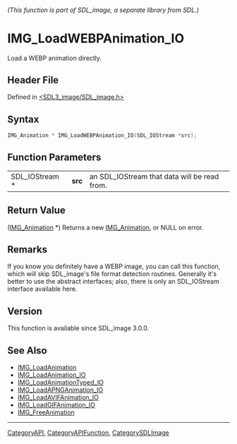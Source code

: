 ###### (This function is part of SDL_image, a separate library from SDL.)
# IMG_LoadWEBPAnimation_IO

Load a WEBP animation directly.

## Header File

Defined in [<SDL3_image/SDL_image.h>](https://github.com/libsdl-org/SDL_image/blob/main/include/SDL3_image/SDL_image.h)

## Syntax

```c
IMG_Animation * IMG_LoadWEBPAnimation_IO(SDL_IOStream *src);
```

## Function Parameters

|                |         |                                              |
| -------------- | ------- | -------------------------------------------- |
| SDL_IOStream * | **src** | an SDL_IOStream that data will be read from. |

## Return Value

([IMG_Animation](IMG_Animation) *) Returns a new
[IMG_Animation](IMG_Animation), or NULL on error.

## Remarks

If you know you definitely have a WEBP image, you can call this function,
which will skip SDL_image's file format detection routines. Generally it's
better to use the abstract interfaces; also, there is only an SDL_IOStream
interface available here.

## Version

This function is available since SDL_image 3.0.0.

## See Also

- [IMG_LoadAnimation](IMG_LoadAnimation)
- [IMG_LoadAnimation_IO](IMG_LoadAnimation_IO)
- [IMG_LoadAnimationTyped_IO](IMG_LoadAnimationTyped_IO)
- [IMG_LoadAPNGAnimation_IO](IMG_LoadAPNGAnimation_IO)
- [IMG_LoadAVIFAnimation_IO](IMG_LoadAVIFAnimation_IO)
- [IMG_LoadGIFAnimation_IO](IMG_LoadGIFAnimation_IO)
- [IMG_FreeAnimation](IMG_FreeAnimation)

----
[CategoryAPI](CategoryAPI), [CategoryAPIFunction](CategoryAPIFunction), [CategorySDLImage](CategorySDLImage)

